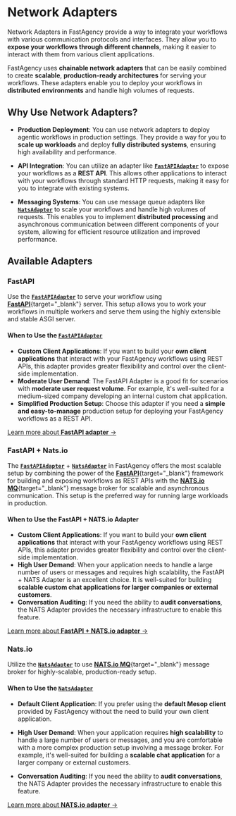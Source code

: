 # Network Adapters

Network Adapters in FastAgency provide a way to integrate your workflows with various communication protocols and interfaces. They allow you to **expose your workflows through different channels**, making it easier to interact with them from various client applications.

FastAgency uses **chainable network adapters** that can be easily combined to create **scalable**, **production-ready architectures** for serving your workflows. These adapters enable you to deploy your workflows in **distributed environments** and handle high volumes of requests.

## Why Use Network Adapters?

- **Production Deployment**: You can use network adapters to deploy agentic workflows in production settings. They provide a way for you to **scale up workloads** and deploy **fully distributed systems**, ensuring high availability and performance.
- **API Integration**: You can utilize an adapter like [**`FastAPIAdapter`**](../../api/fastagency/adapters/fastapi/FastAPIAdapter.md) to expose your workflows as a **REST API**. This allows other applications to interact with your workflows through standard HTTP requests, making it easy for you to integrate with existing systems.

- **Messaging Systems**: You can use message queue adapters like [**`NatsAdapter`**](../../api/fastagency/adapters/nats/NatsAdapter.md) to scale your workflows and handle high volumes of requests. This enables you to implement **distributed processing** and asynchronous communication between different components of your system, allowing for efficient resource utilization and improved performance.

## Available Adapters

### FastAPI

Use the [**`FastAPIAdapter`**](../../api/fastagency/adapters/fastapi/FastAPIAdapter.md) to serve your workflow using [**FastAPI**](https://fastapi.tiangolo.com/){target="_blank"} server. This setup allows you to work your workflows in multiple workers and serve them using the highly extensible and stable ASGI server.

#### When to Use the [**`FastAPIAdapter`**](../../api/fastagency/adapters/fastapi/FastAPIAdapter.md)

- **Custom Client Applications**: If you want to build your **own client applications** that interact with your FastAgency workflows using REST APIs, this adapter provides greater flexibility and control over the client-side implementation.
- **Moderate User Demand**: The FastAPI Adapter is a good fit for scenarios with **moderate user request volume**. For example, it's well-suited for a medium-sized company developing an internal custom chat application.
- **Simplified Production Setup**: Choose this adapter if you need a **simple and easy-to-manage** production setup for deploying your FastAgency workflows as a REST API.


[Learn more about **FastAPI adapter** →](./fastapi/index.md)

### FastAPI + Nats.io

The [**`FastAPIAdapter`**](../../api/fastagency/adapters/fastapi/FastAPIAdapter.md) + [**`NatsAdapter`**](../../api/fastagency/adapters/nats/NatsAdapter.md) in FastAgency offers the most scalable setup by combining the power of the [**FastAPI**](https://fastapi.tiangolo.com/){target="_blank"} framework for building and exposing workflows as REST APIs with the [**NATS.io MQ**](https://nats.io/){target="_blank"} message broker for scalable and asynchronous communication. This setup is the preferred way for running large workloads in production.

#### When to Use the FastAPI + NATS.io Adapter

- **Custom Client Applications**: If you want to build your **own client applications** that interact with your FastAgency workflows using REST APIs, this adapter provides greater flexibility and control over the client-side implementation.
- **High User Demand**: When your application needs to handle a large number of users or messages and requires high scalability, the FastAPI + NATS Adapter is an excellent choice. It is well-suited for building **scalable custom chat applications for larger companies or external customers**.
- **Conversation Auditing**: If you need the ability to **audit conversations**, the NATS Adapter provides the necessary infrastructure to enable this feature.

[Learn more about **FastAPI + NATS.io adapter** →](./fastapi_nats/index.md)

### Nats.io

Utilize the [**`NatsAdapter`**](../../api/fastagency/adapters/nats/NatsAdapter.md) to use [**NATS.io MQ**](https://nats.io/){target="_blank"} message broker for highly-scalable, production-ready setup.

#### When to Use the [**`NatsAdapter`**](../../api/fastagency/adapters/nats/NatsAdapter.md)

- **Default Client Application**: If you prefer using the **default Mesop client** provided by FastAgency without the need to build your own client application.

- **High User Demand**: When your application requires **high scalability** to handle a large number of users or messages, and you are comfortable with a more complex production setup involving a message broker. For example, it's well-suited for building a **scalable chat application** for a larger company or external customers.

- **Conversation Auditing**: If you need the ability to **audit conversations**, the NATS Adapter provides the necessary infrastructure to enable this feature.


[Learn more about **NATS.io adapter** →](./nats/index.md)
